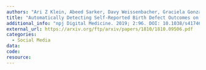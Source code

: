 ```yaml
---
authors: "Ari Z Klein, Abeed Sarker, Davy Weissenbacher, Graciela Gonzalez-Hernandez"
title: "Automatically Detecting Self-Reported Birth Defect Outcomes on Twitter for Large-Scale Epidemiological Research."
additional_info: "npj Digital Medicine. 2019; 2:96. DOI: 10.1038/s41746-019-0170-5. Epub 2018 Oct 22."
external_url: https://arxiv.org/ftp/arxiv/papers/1810/1810.09506.pdf
categories:
  - Social Media
data:
code:
resource:
---
```

